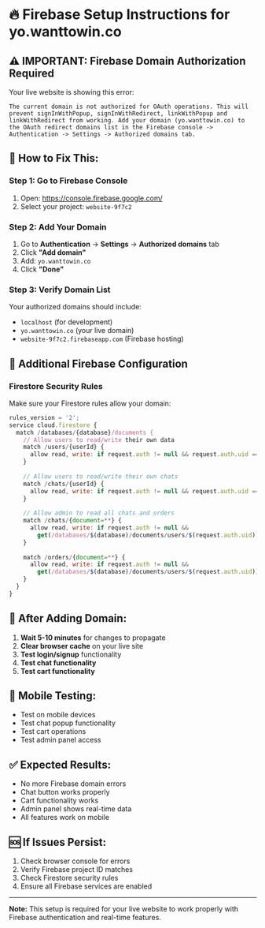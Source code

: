 # 🔥 Firebase Setup Instructions for yo.wanttowin.co

## ⚠️ IMPORTANT: Firebase Domain Authorization Required

Your live website is showing this error:
```
The current domain is not authorized for OAuth operations. This will prevent signInWithPopup, signInWithRedirect, linkWithPopup and linkWithRedirect from working. Add your domain (yo.wanttowin.co) to the OAuth redirect domains list in the Firebase console -> Authentication -> Settings -> Authorized domains tab.
```

## 🚀 How to Fix This:

### Step 1: Go to Firebase Console
1. Open: https://console.firebase.google.com/
2. Select your project: `website-9f7c2`

### Step 2: Add Your Domain
1. Go to **Authentication** → **Settings** → **Authorized domains** tab
2. Click **"Add domain"**
3. Add: `yo.wanttowin.co`
4. Click **"Done"**

### Step 3: Verify Domain List
Your authorized domains should include:
- `localhost` (for development)
- `yo.wanttowin.co` (your live domain)
- `website-9f7c2.firebaseapp.com` (Firebase hosting)

## 🔧 Additional Firebase Configuration

### Firestore Security Rules
Make sure your Firestore rules allow your domain:

```javascript
rules_version = '2';
service cloud.firestore {
  match /databases/{database}/documents {
    // Allow users to read/write their own data
    match /users/{userId} {
      allow read, write: if request.auth != null && request.auth.uid == userId;
    }
    
    // Allow users to read/write their own chats
    match /chats/{userId} {
      allow read, write: if request.auth != null && request.auth.uid == userId;
    }
    
    // Allow admin to read all chats and orders
    match /chats/{document=**} {
      allow read, write: if request.auth != null && 
        get(/databases/$(database)/documents/users/$(request.auth.uid)).data.role == 'admin';
    }
    
    match /orders/{document=**} {
      allow read, write: if request.auth != null && 
        get(/databases/$(database)/documents/users/$(request.auth.uid)).data.role == 'admin';
    }
  }
}
```

## 🎯 After Adding Domain:

1. **Wait 5-10 minutes** for changes to propagate
2. **Clear browser cache** on your live site
3. **Test login/signup** functionality
4. **Test chat functionality**
5. **Test cart functionality**

## 📱 Mobile Testing:
- Test on mobile devices
- Test chat popup functionality
- Test cart operations
- Test admin panel access

## ✅ Expected Results:
- No more Firebase domain errors
- Chat button works properly
- Cart functionality works
- Admin panel shows real-time data
- All features work on mobile

## 🆘 If Issues Persist:
1. Check browser console for errors
2. Verify Firebase project ID matches
3. Check Firestore security rules
4. Ensure all Firebase services are enabled

---
**Note:** This setup is required for your live website to work properly with Firebase authentication and real-time features.
